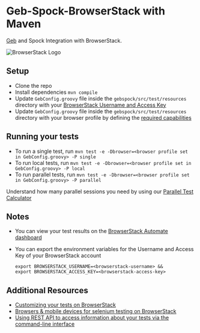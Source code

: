 # Geb-Spock-BrowserStack with Maven

[Geb](https://gebish.org) and Spock Integration with BrowserStack.

![BrowserStack Logo](https://d98b8t1nnulk5.cloudfront.net/production/images/layout/logo-header.png?1469004780)

## Setup

* Clone the repo
* Install dependencies `mvn compile`
* Update `GebConfig.groovy` file inside the `gebspock/src/test/resources` directory with your [BrowserStack Username and Access Key](https://www.browserstack.com/accounts/settings)
* Update `GebConfig.groovy` file inside the `gebspock/src/test/resources` directory with your browser profile by defining the [required capabilities](https://www.browserstack.com/automate/capabilities)

## Running your tests

- To run a single test, run `mvn test -e -Dbrowser=<browser profile set in GebConfig.groovy> -P single`
- To run local tests, run `mvn test -e -Dbrowser=<browser profile set in GebConfig.groovy> -P local`
- To run parallel tests, run `mvn test -e -Dbrowser=<browser profile set in GebConfig.groovy> -P parallel`

 Understand how many parallel sessions you need by using our [Parallel Test Calculator](https://www.browserstack.com/automate/parallel-calculator?ref=github)


## Notes
* You can view your test results on the [BrowserStack Automate dashboard](https://www.browserstack.com/automate)
* You can export the environment variables for the Username and Access Key of your BrowserStack account

  ```
  export BROWSERSTACK_USERNAME=<browserstack-username> &&
  export BROWSERSTACK_ACCESS_KEY=<browserstack-access-key>
  ```
## Additional Resources
* [Customizing your tests on BrowserStack](https://www.browserstack.com/automate/capabilities)
* [Browsers & mobile devices for selenium testing on BrowserStack](https://www.browserstack.com/list-of-browsers-and-platforms?product=automate)
* [Using REST API to access information about your tests via the command-line interface](https://www.browserstack.com/automate/rest-api)
